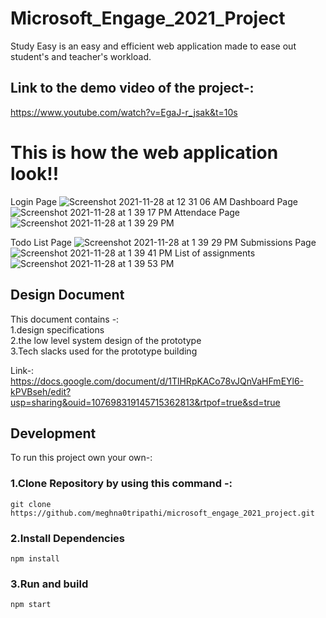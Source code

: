 # Microsoft_Engage_2021_Project
Study Easy is an easy and efficient web application made to ease out student's and teacher's workload.

## Link to the demo video of the project-:
  https://www.youtube.com/watch?v=EgaJ-r_jsak&t=10s

# This is how the web application look!!

Login Page
![Screenshot 2021-11-28 at 12 31 06 AM](https://user-images.githubusercontent.com/56639964/143734910-369ba985-73c5-44f7-96ab-8a65ef62739a.png)
Dashboard Page
![Screenshot 2021-11-28 at 1 39 17 PM](https://user-images.githubusercontent.com/56639964/143735024-00660589-bad0-4d60-a92f-84ec8c72ac4f.png)
Attendace Page
![Screenshot 2021-11-28 at 1 39 29 PM](https://user-images.githubusercontent.com/56639964/143735056-33cd9468-f3aa-4726-8754-7af1278c74f8.png)

Todo List Page
![Screenshot 2021-11-28 at 1 39 29 PM](https://user-images.githubusercontent.com/56639964/143735068-5618a605-69ab-4898-bef0-55f98b0f92f2.png)
Submissions Page
![Screenshot 2021-11-28 at 1 39 41 PM](https://user-images.githubusercontent.com/56639964/143735080-86978fef-122a-4fc4-bb9b-522708bf24f9.png)
List of assignments
![Screenshot 2021-11-28 at 1 39 53 PM](https://user-images.githubusercontent.com/56639964/143735096-c8d6754b-8cf3-44ad-aa1e-e63c62b908c5.png)

## Design Document
This document contains -:
<br>
1.design specifications 
<br>
2.the low level system design of the prototype
<br>
3.Tech slacks used for the prototype building

Link-:
https://docs.google.com/document/d/1TlHRpKACo78vJQnVaHFmEYl6-kPVBseh/edit?usp=sharing&ouid=107698319145715362813&rtpof=true&sd=true

## Development
To run this project own your own-:
<br>
### 1.Clone Repository by using this command -:
    git clone https://github.com/meghna0tripathi/microsoft_engage_2021_project.git


### 2.Install Dependencies
    npm install

### 3.Run and build
    npm start
